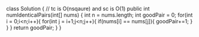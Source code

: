 class Solution { // tc is O(nsqaure) and sc is O(1)
public int numIdenticalPairs(int[] nums) {
int n = nums.length;
int goodPair = 0;
for(int i = 0;i<n;i++){
for(int j = i+1;j<n;j++){
if(nums[i] == nums[j]){
goodPair+=1;
}
}
}
return goodPair;
}
}